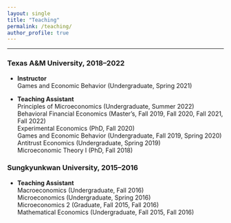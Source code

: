```yaml
---
layout: single
title: "Teaching"
permalink: /teaching/
author_profile: true
---
```


---

### Texas A&M University, 2018–2022

- **Instructor**  
  Games and Economic Behavior (Undergraduate, Spring 2021)

- **Teaching Assistant**  
  Principles of Microeconomics (Undergraduate, Summer 2022)  
  Behavioral Financial Economics (Master’s, Fall 2019, Fall 2020, Fall 2021, Fall 2022)  
  Experimental Economics (PhD, Fall 2020)  
  Games and Economic Behavior (Undergraduate, Fall 2019, Spring 2020)  
  Antitrust Economics (Undergraduate, Spring 2019)  
  Microeconomic Theory I (PhD, Fall 2018)

### Sungkyunkwan University, 2015–2016

- **Teaching Assistant**  
  Macroeconomics (Undergraduate, Fall 2016)  
  Microeconomics (Undergraduate, Spring 2016)  
  Microeconomics 2 (Graduate, Fall 2015, Fall 2016)  
  Mathematical Economics (Undergraduate, Fall 2015, Fall 2016)

